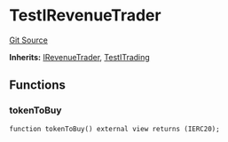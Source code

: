 # TestIRevenueTrader
[Git Source](https://github.com/larrythecucumber321/protocol/blob/0e60393685a4ae7994ac986273cdfa4cf9c069ed/contracts/interfaces/IRevenueTrader.sol)

**Inherits:**
[IRevenueTrader](/tools/docgen/src/contracts/interfaces/IRevenueTrader.sol/interface.IRevenueTrader.md), [TestITrading](/tools/docgen/src/contracts/interfaces/ITrading.sol/interface.TestITrading.md)


## Functions
### tokenToBuy


```solidity
function tokenToBuy() external view returns (IERC20);
```

